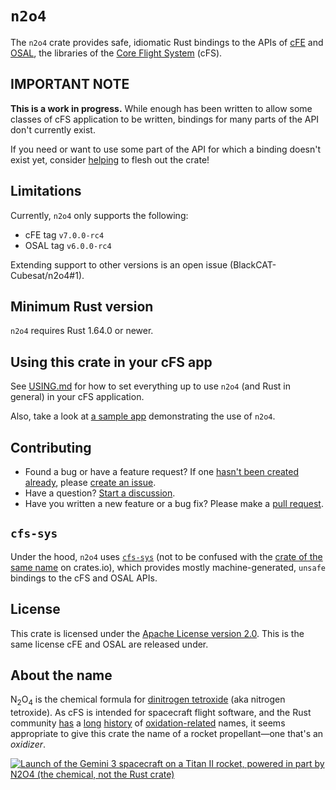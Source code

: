 # `n2o4`

The `n2o4` crate provides safe, idiomatic Rust bindings
to the APIs of [cFE] and [OSAL],
the libraries of the [Core Flight System] (cFS).

## IMPORTANT NOTE

**This is a work in progress.**
While enough has been written to allow some classes of cFS application to be written,
bindings for many parts of the API don't currently exist.

If you need or want to use some part of the API for which a binding doesn't exist yet,
consider [helping](#contrib) to flesh out the crate!

## Limitations

Currently, `n2o4` only supports the following:

* cFE tag `v7.0.0-rc4`
* OSAL tag `v6.0.0-rc4`

Extending support to other versions is an open issue (BlackCAT-Cubesat/n2o4#1).

## Minimum Rust version

`n2o4` requires Rust 1.64.0 or newer.

## Using this crate in your cFS app

See [USING.md](USING.md) for how to set everything up to
use `n2o4` (and Rust in general) in your cFS application.

Also, take a look at [a sample app] demonstrating the use of `n2o4`.

## <span id="contrib" />Contributing

* Found a bug or have a feature request?
  If one [hasn't been created already], please [create an issue].
* Have a question? [Start a discussion].
* Have you written a new feature or a bug fix?
  Please make a [pull request].

## `cfs-sys`

Under the hood, `n2o4` uses [`cfs-sys`](cfs-sys)
(not to be confused with the [crate of the same name] on crates.io),
which provides mostly machine-generated, `unsafe` bindings to the cFS and OSAL APIs.

## License

This crate is licensed under the [Apache License version 2.0](LICENSE).
This is the same license cFE and OSAL are released under.

## About the name

N<sub>2</sub>O<sub>4</sub> is the chemical formula for [dinitrogen tetroxide] (aka nitrogen tetroxide).
As cFS is intended for spacecraft flight software,
and the Rust community
[has](https://www.redox-os.org/)
a [long](https://github.com/pyo3/pyo3)
[history](https://rustacean.net/)
of [oxidation-related](https://wiki.mozilla.org/Oxidation)
names,
it seems appropriate to give this crate the name of a rocket propellant&mdash;one that's an _oxidizer_.

[![Launch of the Gemini 3 spacecraft on a Titan II rocket, powered in part by N2O4 (the chemical, not the Rust crate)](https://upload.wikimedia.org/wikipedia/commons/thumb/f/fd/Gemini_3.jpg/206px-Gemini_3.jpg)](https://commons.wikimedia.org/wiki/File:Gemini_3.jpg)

[cFE]: https://github.com/nasa/cFE
[OSAL]: https://github.com/nasa/osal
[Core Flight System]: https://cfs.gsfc.nasa.gov/
[a sample app]: https://github.com/BlackCAT-CubeSat/rust_sample_app
[hasn't been created already]: https://github.com/BlackCAT-CubeSat/n2o4/issues
[create an issue]: https://github.com/BlackCAT-CubeSat/n2o4/issues/new
[Start a discussion]: https://github.com/BlackCAT-CubeSat/n2o4/discussions
[pull request]: https://github.com/BlackCAT-CubeSat/n2o4/pulls
[crate of the same name]: https://crates.io/crates/cfs-sys
[dinitrogen tetroxide]: https://en.wikipedia.org/wiki/Dinitrogen_tetroxide
